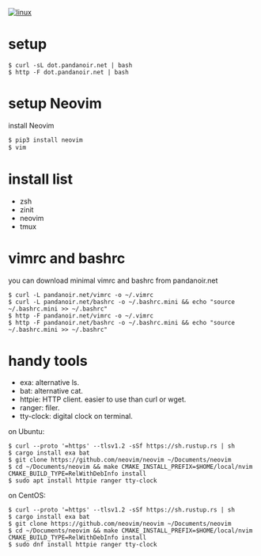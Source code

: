 [![linux](https://github.com/pandanoir/dotfiles/actions/workflows/test-linux.yml/badge.svg?branch=master)](https://github.com/pandanoir/dotfiles/actions/workflows/test-linux.yml)

# setup

```
$ curl -sL dot.pandanoir.net | bash
$ http -F dot.pandanoir.net | bash
```

# setup Neovim

install Neovim

```sh
$ pip3 install neovim
$ vim
```

# install list

* zsh
* zinit
* neovim
* tmux

# vimrc and bashrc
you can download minimal vimrc and bashrc from pandanoir.net

```
$ curl -L pandanoir.net/vimrc -o ~/.vimrc
$ curl -L pandanoir.net/bashrc -o ~/.bashrc.mini && echo "source ~/.bashrc.mini >> ~/.bashrc"
$ http -F pandanoir.net/vimrc -o ~/.vimrc
$ http -F pandanoir.net/bashrc -o ~/.bashrc.mini && echo "source ~/.bashrc.mini >> ~/.bashrc"
```

# handy tools

* exa: alternative ls.
* bat: alternative cat.
* httpie: HTTP client. easier to use than curl or wget.
* ranger: filer.
* tty-clock: digital clock on terminal.

on Ubuntu:

```
$ curl --proto '=https' --tlsv1.2 -sSf https://sh.rustup.rs | sh
$ cargo install exa bat
$ git clone https://github.com/neovim/neovim ~/Documents/neovim
$ cd ~/Documents/neovim && make CMAKE_INSTALL_PREFIX=$HOME/local/nvim CMAKE_BUILD_TYPE=RelWithDebInfo install
$ sudo apt install httpie ranger tty-clock
```

on CentOS:

```
$ curl --proto '=https' --tlsv1.2 -sSf https://sh.rustup.rs | sh
$ cargo install exa bat
$ git clone https://github.com/neovim/neovim ~/Documents/neovim
$ cd ~/Documents/neovim && make CMAKE_INSTALL_PREFIX=$HOME/local/nvim CMAKE_BUILD_TYPE=RelWithDebInfo install
$ sudo dnf install httpie ranger tty-clock
```

